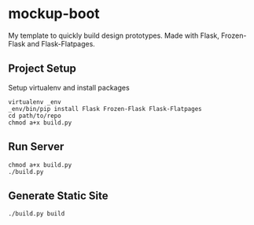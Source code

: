 # mockup-boot

My template to quickly build design prototypes. Made with Flask, Frozen-Flask and Flask-Flatpages.

## Project Setup

Setup virtualenv and install packages

	virtualenv _env
	_env/bin/pip install Flask Frozen-Flask Flask-Flatpages
	cd path/to/repo
	chmod a+x build.py

## Run Server
	chmod a+x build.py
	./build.py

## Generate Static Site
	./build.py build